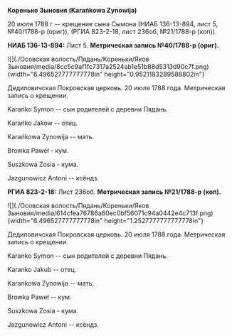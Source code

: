**Коренько Зыновия (Karańkowa Zynowija)**

20 июля 1788 г -- крещение сына Сымона (НИАБ 136-13-894, лист 5,
№40/1788-р (ориг)), (РГИА 823-2-18, лист 236об, №21/1788-р (коп)).

**НИАБ 136-13-894:** Лист 5. **Метрическая запись №40/1788-р (ориг).**

![](./Осовская волость/Пядань/Кореньки/Яков Зыновия/media/8cc5c9af1fc7317a2524ab1e51b88d5313d90c7f.png){width="6.496527777777778in"
height="0.9521183289588802in"}

Дедиловичская Покровская церковь. 20 июля 1788 года. Метрическая запись
о крещении.

Karańko Symon -- сын родителей с деревни Пядань.

Karańko Jakow -- отец.

Karańkowa Zynowija -- мать.

Browka Paweł - кум.

Suszkowa Zosia - кума.

Jazgunowicz Antoni -- ксёндз.

**РГИА 823-2-18:** Лист 236об. **Метрическая запись №21/1788-р (коп).**

![](./Осовская волость/Пядань/Кореньки/Яков Зыновия/media/614cfea76786a60ec0bf56071c94a0442e4c713f.png){width="6.496527777777778in"
height="1.2527777777777778in"}

Дедиловичская Покровская церковь. 20 июля 1788 года. Метрическая запись
о крещении.

Karanko Symon -- сын родителей с деревни Пядань.

Karanko Jakub -- отец.

Karankowa Zynowija -- мать.

Browka Paweł -- кум.

Suszkowa Zosia - кума.

Jazgunowicz Antoni -- ксёндз.
